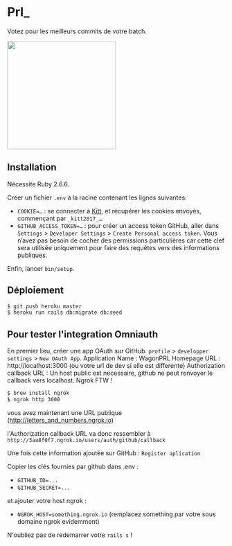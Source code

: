 # Prl_

Votez pour les meilleurs commits de votre batch.

<a href="https://www.wagonprl.com/"><img src="https://raw.githubusercontent.com/lewagon/fullstack-images/master/uikit/logo.png" width="250" /></a>

## Installation

Nécessite Ruby 2.6.6.

Créer un fichier `.env` à la racine contenant les lignes suivantes:

- `COOKIE=…` : se connecter à [Kitt](https://kitt.lewagon.com/), et récupérer
  les cookies envoyés, commençant par `_kitt2017_…`.
- `GITHUB_ACCESS_TOKEN=…` : pour créer un access token GitHub, aller dans
  `Settings` > `Developer Settings` > `Create Personal access token`.
  Vous n’avez pas besoin de cocher des permissions particulières car cette clef
  sera utilisée uniquement pour faire des requêtes vers des informations
  publiques.

Enfin, lancer `bin/setup`.


## Déploiement

```sh
$ git push heroku master
$ heroku run rails db:migrate db:seed
```

## Pour tester l'integration Omniauth

En premier lieu, créer une app OAuth sur GitHub. `profile` > `developper settings` > `New OAuth App`.
Application Name : WagonPRL
Homepage URL : http://localhost:3000 (ou votre url de dev si elle est differente)
Authorization callback URL : Un host public est necessaire, github ne peut renvoyer le callback vers localhost. Ngrok FTW !

```sh
$ brew install ngrok
$ ngrok http 3000
```

vous avez maintenant une URL publique (http://letters_and_numbers.ngrok.io)

l'Authorization callback URL va donc ressembler à
`http://3aa8f0f7.ngrok.io/users/auth/github/callback`

Une fois cette information ajoutée sur GitHub : `Register aplication`

Copier les clés fournies par github dans .env :
- `GITHUB_ID=...`
- `GITHUB_SECRET=...`

et ajouter votre host ngrok :

- `NGROK_HOST=something.ngrok.io` (remplacez something par votre sous domaine ngrok evidemment)

N'oubliez pas de redemarrer votre `rails s` !
